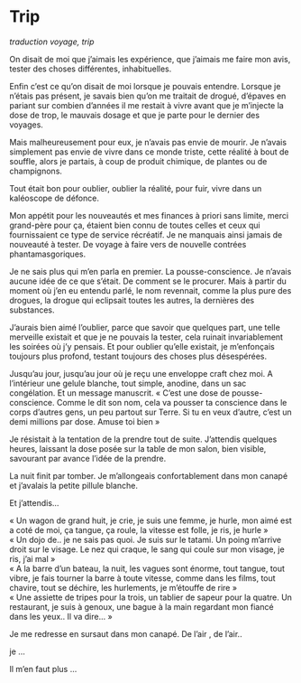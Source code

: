 # Trip


*traduction voyage, trip*



On disait de moi que j’aimais les expérience, que j’aimais me faire mon avis, tester des choses différentes, inhabituelles. 

Enfin c’est ce qu’on disait de moi lorsque je pouvais entendre. Lorsque je n’étais pas présent, je savais bien qu’on me traitait de drogué, d’épaves en pariant sur combien d’années il me restait à vivre avant que je m’injecte la dose de trop, le mauvais dosage et que je parte pour le dernier des voyages. 

Mais malheureusement pour eux, je n’avais pas envie de mourir. Je n’avais simplement pas envie de vivre dans ce monde triste, cette réalité à bout de souffle, alors je partais, à coup de produit chimique, de plantes ou de champignons. 

Tout était bon pour oublier, oublier la réalité, pour fuir, vivre dans un kaléoscope de défonce. 

Mon appétit pour les nouveautés et mes finances à priori sans limite, merci grand-père pour ça, étaient bien connu de toutes celles et ceux qui fournissaient ce type de service récréatif.  Je ne manquais ainsi jamais de nouveauté à tester. De voyage à faire vers de nouvelle contrées phantamasgoriques. 

Je ne sais plus qui m’en parla en premier. La pousse-conscience. Je n’avais aucune idée de ce que s’était. De comment se le procurer. Mais à partir du moment où j’en eu entendu parlé, le nom revennait, comme la plus pure des drogues, la drogue qui eclipsait toutes les autres, la dernières des substances. 

J’aurais bien aimé l’oublier, parce que savoir que quelques part, une telle merveille existait et que je ne pouvais la tester, cela ruinait invariablement les soirées où j’y pensais. Et pour oublier qu’elle existait, je m’enfonçais toujours plus profond, testant toujours des choses plus désespérées. 

Jusqu’au jour, jusqu’au jour où je reçu une enveloppe craft chez moi. A l’intérieur une gelule blanche, tout simple, anodine, dans un sac congélation. Et un message manuscrit. 
« C’est une dose de pousse-conscience. Comme le dit son nom, cela va pousser ta conscience dans le corps d’autres gens, un peu partout sur Terre. Si tu en veux d’autre, c’est un demi millions par dose. Amuse toi bien »

Je résistait à la tentation de la prendre tout de suite. J’attendis quelques heures, laissant la dose posée sur la table de mon salon, bien visible, savourant par avance l’idée de la prendre. 

La nuit finit par tomber. Je m’allongeais confortablement dans mon canapé et j’avalais la petite pillule blanche. 

Et j’attendis…

« Un wagon de grand huit, je crie, je suis une femme, je hurle, mon aimé est a coté de moi, ça tangue, ça roule, la vitesse est folle, je ris, je hurle »  
« Un dojo de.. je ne sais pas quoi. Je suis sur le tatami. Un poing m’arrive droit sur le visage. Le nez qui craque, le sang qui coule sur mon visage, je ris, j’ai mal »  
« A la barre d’un bateau, la nuit, les vagues sont énorme, tout tangue, tout vibre, je fais tourner la barre à toute vitesse, comme dans les films, tout chavire, tout se déchire, les hurlements, je m’étouffe de rire »  
« Une assiette de tripes pour la trois, un tablier de sapeur pour la quatre. Un restaurant, je suis à genoux, une bague à la main regardant mon fiancé dans les yeux.. Il va dire... »  


Je me redresse en sursaut dans mon canapé. De l’air , de l’air.. 


je … 


Il m’en faut plus … 
